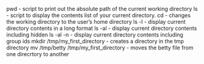 pwd - script to print out the absolute path of the current working directory
ls - script to display the contents list of your current directory.
cd - changes the working directory to the user’s home directory
ls -l - display current directory contents in a long format
ls -al - display current directory contents including hidden
ls -al -n - display current directory contents including group ids
mkdir /tmp/my_first_directory - creates a directory in the tmp directory 
mv /tmp/betty /tmp/my_first_directory - moves the betty file from one direcrtory to another 
